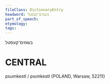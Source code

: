 ```yaml
---
fileClass: DictionaryEntry
headword: בשׂמים־קעסטל
part_of_speech: 
etymology: 
tags: 
---
```

בשׂמים־קעסטל

CENTRAL
========

psumkestl / psɩmkestl {POLAND, Warsaw, 52211}